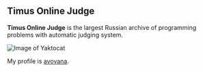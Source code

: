 ## Timus Online Judge

**Timus Online Judge** is the largest Russian archive of programming problems with automatic judging system.


![Image of Yaktocat](http://acm.timus.ru/images/usu-summer.jpg)

My profile is [avovana](http://acm.timus.ru/author.aspx?id=246924).
